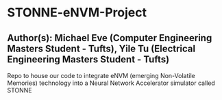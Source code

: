 # STONNE-eNVM-Project
## Author(s): Michael Eve (Computer Engineering Masters Student - Tufts), Yile Tu (Electrical Engineering Masters Student - Tufts)
Repo to house our code to integrate eNVM (emerging Non-Volatile Memories) technology into a Neural Network Accelerator simulator called STONNE
